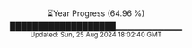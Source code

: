 <p align="center">
⏳Year Progress (64.96 %)<br>
███████████████████▁▁▁▁▁▁▁▁▁▁▁ <br>
<sub>Updated: Sun, 25 Aug 2024 18:02:40 GMT</sub>
</p>

